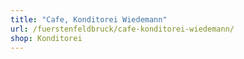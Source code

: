 ```yaml
---
title: "Cafe, Konditorei Wiedemann"
url: /fuerstenfeldbruck/cafe-konditorei-wiedemann/
shop: Konditorei
---
```

